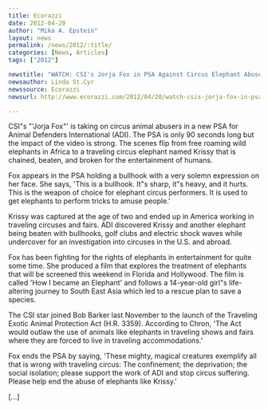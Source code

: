 ```yaml
---
title: Ecorazzi
date: 2012-04-20
author: "Mika A. Epstein"
layout: news
permalink: /news/2012/:title/
categories: [News, Articles]
tags: ["2012"]

newstitle: "WATCH: CSI's Jorja Fox in PSA Against Circus Elephant Abuse  "
newsauthor: Linda St.Cyr
newssource: Ecorazzi
newsurl: http://www.ecorazzi.com/2012/04/20/watch-csis-jorja-fox-in-psa-against-circus-elephant-abuse/

---
```


CSI"s "'Jorja Fox"' is taking on circus animal abusers in a new PSA for Animal Defenders International (ADI). The PSA is only 90 seconds long but the impact of the video is strong. The scenes flip from free roaming wild elephants in Africa to a traveling circus elephant named Krissy that is chained, beaten, and broken for the entertainment of humans.

Fox appears in the PSA holding a bullhook with a very solemn expression on her face. She says, 'This is a bullhook. It"s sharp, it"s heavy, and it hurts. This is the weapon of choice for elephant circus performers. It is used to get elephants to perform tricks to amuse people.'

Krissy was captured at the age of two and ended up in America working in traveling circuses and fairs. ADI discovered Krissy and another elephant being beaten with bullhooks, golf clubs and electric shock waves while undercover for an investigation into circuses in the U.S. and abroad.

Fox has been fighting for the rights of elephants in entertainment for quite some time. She produced a film that explores the treatment of elephants that will be screened this weekend in Florida and Hollywood. The film is called 'How I became an Elephant' and follows a 14-year-old girl"s life-altering journey to South East Asia which led to a rescue plan to save a species.

The CSI star joined Bob Barker last November to the launch of the Traveling Exotic Animal Protection Act (H.R. 3359). According to Chron, 'The Act would outlaw the use of animals like elephants in traveling shows and fairs where they are forced to live in traveling accommodations.'

Fox ends the PSA by saying, 'These mighty, magical creatures exemplify all that is wrong with traveling circus: The confinement; the deprivation; the social isolation; please support the work of ADI and stop circus suffering. Please help end the abuse of elephants like Krissy.'

[...]

